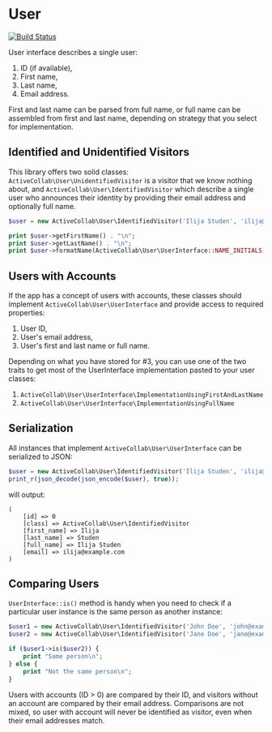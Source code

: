 # User

[![Build Status](https://travis-ci.org/activecollab/user.svg?branch=master)](https://travis-ci.org/activecollab/user)

User interface describes a single user:

1. ID (if available),
2. First name,
3. Last name,
4. Email address.

First and last name can be parsed from full name, or full name can be assembled from first and last name, depending on
strategy that you select for implementation.

## Identified and Unidentified Visitors

This library offers two solid classes: `ActiveCollab\User\UnidentifiedVisitor` is a visitor that we know nothing about, and `ActiveCollab\User\IdentifiedVisitor` which describe a single user who announces their identity by providing their email address and optionally full name.

```php
$user = new ActiveCollab\User\IdentifiedVisitor('Ilija Studen', 'ilija@example.com');

print $user->getFirstName() . "\n";
print $user->getLastName() . "\n";
print $user->formatName(ActiveCollab\User\UserInterface::NAME_INITIALS) . "\n";
```

## Users with Accounts

If the app has a concept of users with accounts, these classes should implement `ActiveCollab\User\UserInterface` and provide access to required properties: 

1. User ID, 
2. User's email address,
3. User's first and last name or full name.

Depending on what you have stored for #3, you can use one of the two traits to get most of the UserInterface implementation pasted to your user classes:

1. `ActiveCollab\User\UserInterface\ImplementationUsingFirstAndLastName`
2. `ActiveCollab\User\UserInterface\ImplementationUsingFullName`

## Serialization

All instances that implement `ActiveCollab\User\UserInterface` can be serialized to JSON:

```php
$user = new ActiveCollab\User\IdentifiedVisitor('Ilija Studen', 'ilija@example.com');
print_r(json_decode(json_encode($user), true));
```

will output:

```
(
    [id] => 0
    [class] => ActiveCollab\User\IdentifiedVisitor
    [first_name] => Ilija
    [last_name] => Studen
    [full_name] => Ilija Studen
    [email] => ilija@example.com
)
```

## Comparing Users

`UserInterface::is()` method is handy when you need to check if a particular user instance is the same person as another instance:

```php
$user1 = new ActiveCollab\User\IdentifiedVisitor('John Doe', 'john@example.com');
$user2 = new ActiveCollab\User\IdentifiedVisitor('Jane Doe', 'jane@example.com');

if ($user1->is($user2)) {
    print "Same person\n";
} else {
    print "Not the same person\n";
}
```

Users with accounts (ID > 0) are compared by their ID, and visitors without an account are compared by their email address. Comparisons are not mixed, so user with account will never be identified as visitor, even when their email addresses match. 
